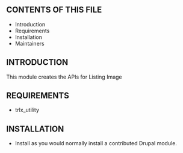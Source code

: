CONTENTS OF THIS FILE
---------------------
 * Introduction
 * Requirements
 * Installation
 * Maintainers


INTRODUCTION
------------
This module creates the APIs for Listing Image 

REQUIREMENTS
------------
* trlx_utility


INSTALLATION
------------
 * Install as you would normally install a contributed Drupal module.

